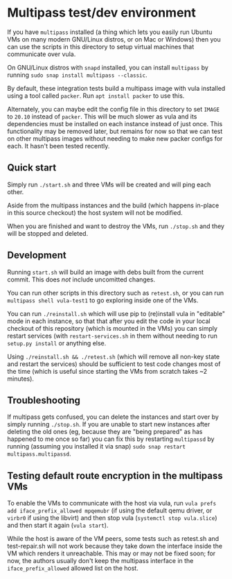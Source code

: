# Multipass test/dev environment

If you have `multipass` installed (a thing which lets you easily run Ubuntu VMs
on many modern GNU/Linux distros, or on Mac or Windows) then you can use the
scripts in this directory to setup virtual machines that communicate over
vula.

On GNU/Linux distros with `snapd` installed, you can install `multipass` by
running `sudo snap install multipass --classic`.

By default, these integration tests build a multipass image with vula
installed using a tool called `packer`. Run `apt install packer` to use this.

Alternately, you can maybe edit the config file in this directory to set
`IMAGE` to `20.10` instead of `packer`. This will be much slower as vula and
its dependencies must be installed on each instance instead of just once. This
functionality may be removed later, but remains for now so that we can test on
other multipass images without needing to make new packer configs for each. It
hasn't been tested recently.

## Quick start

Simply run `./start.sh` and three VMs will be created and will ping each other.

Aside from the multipass instances and the build (which happens in-place in
this source checkout) the host system will not be modified.

When you are finished and want to destroy the VMs, run `./stop.sh` and they
will be stopped and deleted.

## Development

Running `start.sh` will build an image with debs built from the current commit.
This does *not* include uncomitted changes.

You can run other scripts in this directory such as `retest.sh`, or you can run
`multipass shell vula-test1` to go exploring inside one of the VMs.

You can run `./reinstall.sh` which will use pip to (re)install vula in
"editable" mode in each instance, so that that after you edit the code in your
local checkout of this repository (which is mounted in the VMs) you can simply
restart services (with `restart-services.sh` in them without needing to run
`setup.py install` or anything else.

Using `./reinstall.sh && ./retest.sh` (which will remove all non-key state and
restart the services) should be sufficient to test code changes most of the
time (which is useful since starting the VMs from scratch takes ~2 minutes).

## Troubleshooting

If multipass gets confused, you can delete the instances and start over by
simply running `./stop.sh`. If you are unable to start new instances after
deleting the old ones (eg, because they are "being prepared" as has happened to
me once so far) you can fix this by restarting `multipassd` by running
(assuming you installed it via snap) `sudo snap restart multipass.multipassd`.

## Testing default route encryption in the multipass VMs

To enable the VMs to communicate with the host via vula, run `vula prefs add
iface_prefix_allowed mpqemubr` (if using the default qemu driver, or `virbr0`
if using the libvirt) and then stop vula (`systemctl stop vula.slice`) and then
start it again (`vula start`).

While the host is aware of the VM peers, some tests such as retest.sh and
test-repair.sh will not work because they take down the interface inside the VM
which renders it unreachable. This may or may not be fixed soon; for now, the
authors usually don't keep the multipass interface in the
`iface_prefix_allowed` allowed list on the host.
